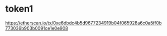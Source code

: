 # token1
https://etherscan.io/tx/0xe6dbdc4b5d9677234919b04f065928a6c0a5ff0b773036b903b0091ce1e0e908
